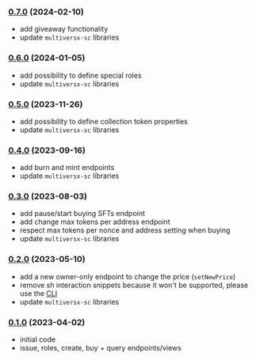 ### [0.7.0](https://github.com/ElvenTools/elven-tools-sft-smart-contract/releases/tag/v0.7.0) (2024-02-10)
- add giveaway functionality
- update `multiversx-sc` libraries

### [0.6.0](https://github.com/ElvenTools/elven-tools-sft-smart-contract/releases/tag/v0.6.0) (2024-01-05)
- add possibility to define special roles
- update `multiversx-sc` libraries

### [0.5.0](https://github.com/ElvenTools/elven-tools-sft-smart-contract/releases/tag/v0.5.0) (2023-11-26)
- add possibility to define collection token properties
- update `multiversx-sc` libraries

### [0.4.0](https://github.com/ElvenTools/elven-tools-sft-smart-contract/releases/tag/v0.4.0) (2023-09-16)
- add burn and mint endpoints
- update `multiversx-sc` libraries

### [0.3.0](https://github.com/ElvenTools/elven-tools-sft-smart-contract/releases/tag/v0.3.0) (2023-08-03)
- add pause/start buying SFTs endpoint
- add change max tokens per address endpoint
- respect max tokens per nonce and address setting when buying
- update `multiversx-sc` libraries

### [0.2.0](https://github.com/ElvenTools/elven-tools-sft-smart-contract/releases/tag/v0.2.0) (2023-05-10)
- add a new owner-only endpoint to change the price (`setNewPrice`)
- remove sh interaction snippets because it won't be supported, please use the [CLI](https://www.npmjs.com/package/elven-tools)
- update `multiversx-sc` libraries

### [0.1.0](https://github.com/ElvenTools/elven-tools-sft-smart-contract/releases/tag/v0.1.0) (2023-04-02)
- initial code
- issue, roles, create, buy + query endpoints/views
